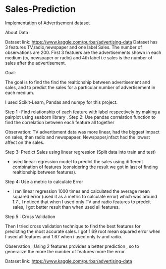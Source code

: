 # Sales-Prediction
Implementation of Advertisement dataset

  About Data :
  
  Dataset link: https://www.kaggle.com/purbar/advertising-data
  Dataset has 3 features TV,radio,newspaper and one label Sales.
  The number of observations are 200. 
  First 3 featuers are the advertisements shown in each medium (tv, newspaper or radio) and 4th label i.e sales is the number of sales after the advertisement. 
  
  Goal:
  
  The goal is to find the find the realtionship between advertisement and sales, and to predict the sales for a particular number of advertisement in each medium. 

  
  I used Scikit-Learn, Pandas and numpy for this project.

 Step 1 : Find relationship of each feature with label respectively by making a pairplot using seaborn library .
 Step 2: Use pandas correlation function to find the correlation between each feature all together
 
 Observation:
 TV advertisment data was more linear, had the biggest impact on sales, than radio and newspapaer. 
 Newspaper,infact had the lowest affect on the sales.
 
 
 Step 3:  Predict Sales using linear regression (Split data into train and test)
 
 - used linear regression model to predict the sales using different combination of features (considering the result we got in last of finding realtionship between features). 
 
 Step 4: Use a metric to calculate Error
 
 - I ran linear regression 1000 times and calculated the average mean squared error (used it as a metric to calculate error) which was around 1.7 , I noticed that when I used only TV and radio features to predcit sales, I got better result than when used all features. 
 
 Step 5 : Cross Validation
 
 Then I tried cross validation technique to find the best features for predicting the most accurate sales. I got 1.69 root mean squared error when I used all features and 1.67 when i used only tv and radio. 

Observation : Using 2 features provides a better prediction , so to generalize the more the number of features more the error.

Dataset link: https://www.kaggle.com/purbar/advertising-data

